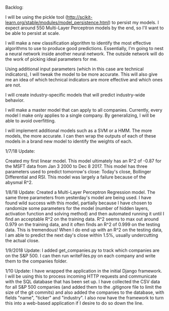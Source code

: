 Backlog:

I will be using the pickle tool (http://scikit-learn.org/stable/modules/model_persistence.html) to persist my models.  I expect around 550 Multi-Layer Perceptron models by the end, so I'll want to be able to persist at scale.

I will make a new classification algorithm to identify the most effective algorithms to use to produce good predictions.  Essentially, I'm going to nest a neural network inside another neural network.  The outside network will do the work of picking ideal parameters for me.

Using additional input parameters (which in this case are technical indicators), I will tweak the model to be more accurate.  This will also give me an idea of which technical indicators are more effective and which ones are not.

I will create industry-specific models that will predict industry-wide behavior.

I will make a master model that can apply to all companies.  Currently, every model I make only applies to a single company.  By generalizing, I will be able to avoid overfitting.

I will implement additional models such as a SVM or a HMM.  The more models, the more accurate.  I can then wrap the outputs of each of these models in a brand new model to identify the weights of each.

1/7/18 Update:

Created my first linear model.  This model ultimately has an R^2 of -0.87 for the MSFT data from Jan 3 2000 to Dec 8 2017.  This model has three parameters used to predict tomorrow's close: Today's close, Bollinger Differential and RSI.  This model was largely a failure because of the abysmal R^2.  

1/8/18 Update:
Created a Multi-Layer Perceptron Regression model.  The same three parameters from yesterday's model are being used.  I have found wild success with this model, partially because I have chosen to randomize some parameters for the model (number of hidden layers, activation function and solving method) and then automated running it until I find an acceptable R^2 on the training data.  R^2 seems to max out around 0.979 on the training data, and it often finds an R^2 of 0.999 on the testing data.  This is tremendous!  When I do end up with an R^2 on the testing data, I am able to predict the next day's close within 1.5%, usually undercutting the actual close.  

1/9/2018 Update:
I added get_companies.py to track which companies are on the S&P 500.  I can then run writeFiles.py on each company and write them to the companies folder.  


1/10 Update:
I have wrapped the application in the initial Django framework.  I will be using this to process incoming HTTP requests and communicate with the SQL database that has been set up.  I have collected the CSV data for all S&P 500 companies (and added them to the .gitignore file to limit the size of the git commits) and also added the companies to the database, with fields "name", "ticker" and "industry".  I also now have the framework to turn this into a web-based application if I desire to do so down the line.
